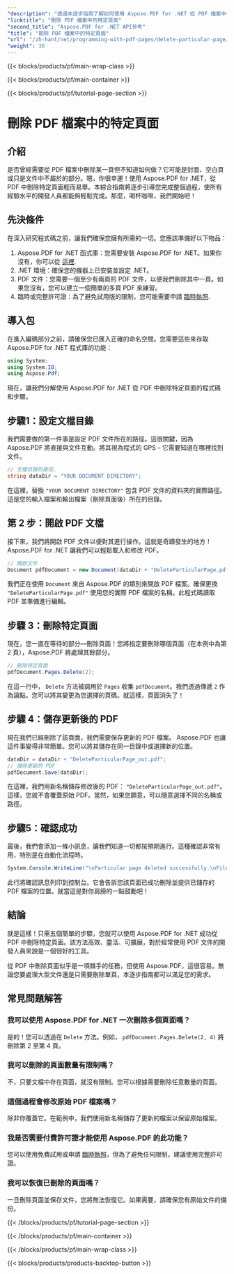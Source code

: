 ```yaml
---
"description": "透過本逐步指南了解如何使用 Aspose.PDF for .NET 從 PDF 檔案中刪除特定頁面。"
"linktitle": "刪除 PDF 檔案中的特定頁面"
"second_title": "Aspose.PDF for .NET API參考"
"title": "刪除 PDF 檔案中的特定頁面"
"url": "/zh-hant/net/programming-with-pdf-pages/delete-particular-page/"
"weight": 30
---
```


{{< blocks/products/pf/main-wrap-class >}}

{{< blocks/products/pf/main-container >}}

{{< blocks/products/pf/tutorial-page-section >}}

# 刪除 PDF 檔案中的特定頁面

## 介紹

是否曾經需要從 PDF 檔案中刪除某一頁但不知道如何做？它可能是封面、空白頁或只是文件中不屬於的部分。嗯，你很幸運！使用 Aspose.PDF for .NET，從 PDF 中刪除特定頁面輕而易舉。本綜合指南將逐步引導您完成整個過程，使所有經驗水平的開發人員都能夠輕鬆完成。那麼，喝杯咖啡，我們開始吧！

## 先決條件

在深入研究程式碼之前，讓我們確保您擁有所需的一切。您應該準備好以下物品：

1. Aspose.PDF for .NET 函式庫：您需要安裝 Aspose.PDF for .NET。如果你沒有，你可以從 [這裡](https://releases。aspose.com/pdf/net/).
2. .NET 環境：確保您的機器上已安裝並設定 .NET。
3. PDF 文件：您需要一個至少有兩頁的 PDF 文件，以便我們刪除其中一頁。如果您沒有，您可以建立一個簡單的多頁 PDF 來練習。
4. 臨時或完整許可證：為了避免試用版的限制，您可能需要申請 [臨時執照](https://purchase。aspose.com/temporary-license/).

## 導入包

在進入編碼部分之前，請確保您已匯入正確的命名空間。您需要這些來存取 Aspose.PDF for .NET 程式庫的功能：

```csharp
using System;
using System.IO;
using Aspose.Pdf;
```

現在，讓我們分解使用 Aspose.PDF for .NET 從 PDF 中刪除特定頁面的程式碼和步驟。

## 步驟1：設定文檔目錄

我們需要做的第一件事是設定 PDF 文件所在的路徑。這很關鍵，因為 Aspose.PDF 將直接與文件互動。將其視為程式的 GPS – 它需要知道在哪裡找到文件。

```csharp
// 文檔目錄的路徑。
string dataDir = "YOUR DOCUMENT DIRECTORY";
```

在這裡，替換 `"YOUR DOCUMENT DIRECTORY"` 包含 PDF 文件的資料夾的實際路徑。這是您的輸入檔案和輸出檔案（刪除頁面後）所在的目錄。

## 第 2 步：開啟 PDF 文檔

接下來，我們將開啟 PDF 文件以便對其進行操作。這就是奇蹟發生的地方！ Aspose.PDF for .NET 讓我們可以輕鬆載入和修改 PDF。

```csharp
// 開啟文件
Document pdfDocument = new Document(dataDir + "DeleteParticularPage.pdf");
```


我們正在使用 `Document` 來自 Aspose.PDF 的類別來開啟 PDF 檔案。確保更換 `"DeleteParticularPage.pdf"` 使用您的實際 PDF 檔案的名稱。此程式碼讀取 PDF 並準備進行編輯。

## 步驟 3：刪除特定頁面

現在，您一直在等待的部分—刪除頁面！您將指定要刪除哪個頁面（在本例中為第 2 頁），Aspose.PDF 將處理其餘部分。

```csharp
// 刪除特定頁面
pdfDocument.Pages.Delete(2);
```


在這一行中， `Delete` 方法被調用於 `Pages` 收集 `pdfDocument`。我們透過傳遞 `2` 作為論點。您可以將其變更為您選擇的頁碼。就這樣，頁面消失了！

## 步驟 4：儲存更新後的 PDF

現在我們已經刪除了該頁面，我們需要保存更新的 PDF 檔案。 Aspose.PDF 也讓這件事變得非常簡單。您可以將其儲存在同一目錄中或選擇新的位置。

```csharp
dataDir = dataDir + "DeleteParticularPage_out.pdf";
// 儲存更新的 PDF
pdfDocument.Save(dataDir);
```


在這裡，我們用新名稱儲存修改後的 PDF： `"DeleteParticularPage_out.pdf"`。這樣，您就不會覆蓋原始 PDF。當然，如果您願意，可以隨意選擇不同的名稱或路徑。

## 步驟5：確認成功

最後，我們會添加一條小訊息，讓我們知道一切都按預期進行。這種確認非常有用，特別是在自動化流程時。

```csharp
System.Console.WriteLine("\nParticular page deleted successfully.\nFile saved at " + dataDir);
```


此行將確認訊息列印到控制台。它會告訴您該頁面已成功刪除並提供已儲存的 PDF 檔案的位置。就當這是對你肩膀的一點鼓勵吧！

## 結論

就是這樣！只需五個簡單的步驟，您就可以使用 Aspose.PDF for .NET 成功從 PDF 中刪除特定頁面。該方法高效、靈活、可擴展，對於經常使用 PDF 文件的開發人員來說是一個很好的工具。

從 PDF 中刪除頁面似乎是一項棘手的任務，但使用 Aspose.PDF，這很容易。無論您要處理大型文件還是只需要刪除單頁，本逐步指南都可以滿足您的需求。

## 常見問題解答

### 我可以使用 Aspose.PDF for .NET 一次刪除多個頁面嗎？
是的！您可以透過在 `Delete` 方法。例如， `pdfDocument.Pages.Delete(2, 4)` 將刪除第 2 至第 4 頁。

### 我可以刪除的頁面數量有限制嗎？
不，只要文檔中存在頁面，就沒有限制。您可以根據需要刪除任意數量的頁面。

### 這個過程會修改原始 PDF 檔案嗎？
除非你覆蓋它。在範例中，我們使用新名稱儲存了更新的檔案以保留原始檔案。

### 我是否需要付費許可證才能使用 Aspose.PDF 的此功能？
您可以使用免費試用或申請 [臨時執照](https://purchase.aspose.com/temporary-license/)，但為了避免任何限制，建議使用完整許可證。

### 我可以恢復已刪除的頁面嗎？
一旦刪除頁面並保存文件，您將無法恢復它。如果需要，請確保您有原始文件的備份。

{{< /blocks/products/pf/tutorial-page-section >}}

{{< /blocks/products/pf/main-container >}}

{{< /blocks/products/pf/main-wrap-class >}}

{{< blocks/products/products-backtop-button >}}